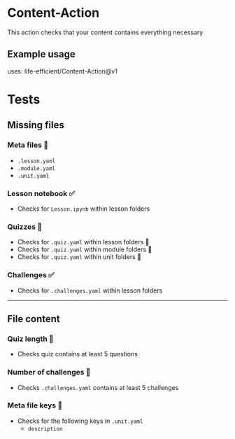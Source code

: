 # Content-Action

This action checks that your content contains everything necessary

## Example usage

uses: life-efficient/Content-Action@v1

# Tests

## Missing files

### Meta files 🚧
- `.lesson.yaml`
- `.module.yaml`
- `.unit.yaml`

### Lesson notebook ✅
- Checks for `Lesson.ipynb` within lesson folders

### Quizzes 🚧
- Checks for `.quiz.yaml` within lesson folders 🚧
- Checks for `.quiz.yaml` within module folders 🚧
- Checks for `.quiz.yaml` within unit folders 🚧

### Challenges ✅
- Checks for `.challenges.yaml` within lesson folders

---
## File content
 
### Quiz length 🚧
- Checks quiz contains at least 5 questions

### Number of challenges 🚧
- Checks `.challenges.yaml` contains at least 5 challenges

### Meta file keys 🚧
- Checks for the following keys in `.unit.yaml`
    - `description`